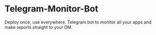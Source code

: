 # Telegram-Monitor-Bot
Deploy once, use everywhere. Telegram bot to monitor all your apps and make reports straight to your DM.
